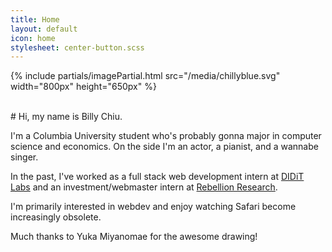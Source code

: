 ```yaml
---
title: Home
layout: default
icon: home
stylesheet: center-button.scss
---
```


<div class="post-content">
<p>{% include partials/imagePartial.html src="/media/chillyblue.svg" width="800px" height="650px" %}</p>
<br>
	<div class="center-button">
		<div class="center-button-text" markdown="1">
# Hi, my name is Billy Chiu.

I'm a Columbia University student who's probably gonna major in computer science and economics. On the side I'm an actor, a pianist, and a wannabe singer.

In the past, I've worked as a full stack web development intern at [DIDiT Labs](http://diditlabs.com/) and an investment/webmaster intern at [Rebellion Research](https://www.rebellionresearch.com/).  

I'm primarily interested in webdev and enjoy watching Safari become increasingly obsolete.

Much thanks to Yuka Miyanomae for the awesome drawing!
</div>
</div>
</div>

